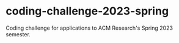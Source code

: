 # coding-challenge-2023-spring
Coding challenge for applications to ACM Research's Spring 2023 semester.
